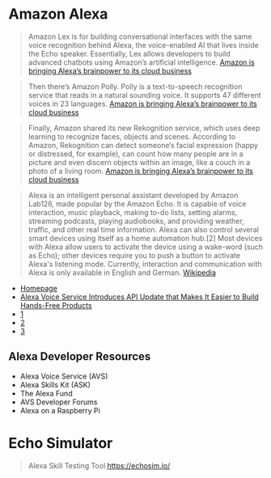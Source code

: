 # Amazon Alexa

> Amazon Lex is for building conversational interfaces with the same voice recognition behind Alexa, the voice-enabled AI that lives inside the Echo speaker. Essentially, Lex allows developers to build advanced chatbots using Amazon’s artificial intelligence. [Amazon is bringing Alexa’s brainpower to its cloud business](http://www.recode.net/2016/11/30/13800184/amazon-web-services-ai-cloud-alexa-artificial-intelligence-voice)

> Then there’s Amazon Polly. Polly is a text-to-speech recognition service that reads in a natural sounding voice. It supports 47 different voices in 23 languages. [Amazon is bringing Alexa’s brainpower to its cloud business](http://www.recode.net/2016/11/30/13800184/amazon-web-services-ai-cloud-alexa-artificial-intelligence-voice)

> Finally, Amazon shared its new Rekognition service, which uses deep learning to recognize faces, objects and scenes. According to Amazon, Rekognition can detect someone’s facial expression (happy or distressed, for example), can count how many people are in a picture and even discern objects within an image, like a couch in a photo of a living room. [Amazon is bringing Alexa’s brainpower to its cloud business](http://www.recode.net/2016/11/30/13800184/amazon-web-services-ai-cloud-alexa-artificial-intelligence-voice)

> Alexa is an intelligent personal assistant developed by Amazon Lab126, made popular by the Amazon Echo. It is capable of voice interaction, music playback, making to-do lists, setting alarms, streaming podcasts, playing audiobooks, and providing weather, traffic, and other real time information. Alexa can also control several smart devices using itself as a home automation hub.[2] Most devices with Alexa allow users to activate the device using a wake-word (such as Echo); other devices require you to push a button to activate Alexa's listening mode. Currently, interaction and communication with Alexa is only available in English and German. [Wikipedia](https://en.wikipedia.org/wiki/Amazon_Alexa)

- [Homepage](http://alexa.amazon.com/)
- [Alexa Voice Service Introduces API Update that Makes It Easier to Build Hands-Free Products](https://developer.amazon.com/blogs/post/Tx1WVAG8L2OOXF0/Alexa-Voice-Service-Introduces-API-Update-that-Makes-It-Easier-to-Build-Hands-Fr)
- [1](https://github.com/drejkim/particle-light-alexa)
- [2](https://www.meetup.com/Hackster-Hardware-Meetup-SJC/events/232329858/)
- [3](https://developer.amazon.com/alexa)

## Alexa Developer Resources

- Alexa Voice Service (AVS)
- Alexa Skills Kit (ASK)
- The Alexa Fund
- AVS Developer Forums
- Alexa on a Raspberry Pi

# Echo Simulator

> Alexa Skill Testing Tool https://echosim.io/